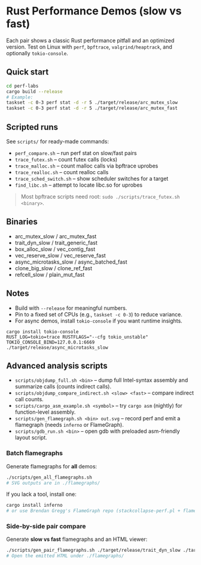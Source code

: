 # Rust Performance Demos (slow vs fast)

Each pair shows a classic Rust performance pitfall and an optimized version. 
Test on Linux with `perf`, `bpftrace`, `valgrind/heaptrack`, and optionally `tokio-console`.

## Quick start
```bash
cd perf-labs
cargo build --release
# Example:
taskset -c 0-3 perf stat -d -r 5 ./target/release/arc_mutex_slow
taskset -c 0-3 perf stat -d -r 5 ./target/release/arc_mutex_fast
```

## Scripted runs
See `scripts/` for ready-made commands:
- `perf_compare.sh` – run perf stat on slow/fast pairs
- `trace_futex.sh` – count futex calls (locks)
- `trace_malloc.sh` – count malloc calls via bpftrace uprobes
- `trace_realloc.sh` – count realloc calls
- `trace_sched_switch.sh` – show scheduler switches for a target
- `find_libc.sh` – attempt to locate libc.so for uprobes

> Most bpftrace scripts need root: `sudo ./scripts/trace_futex.sh <binary>`.

## Binaries
- arc_mutex_slow / arc_mutex_fast
- trait_dyn_slow / trait_generic_fast
- box_alloc_slow / vec_contig_fast
- vec_reserve_slow / vec_reserve_fast
- async_microtasks_slow / async_batched_fast
- clone_big_slow / clone_ref_fast
- refcell_slow / plain_mut_fast

## Notes
- Build with `--release` for meaningful numbers.
- Pin to a fixed set of CPUs (e.g., `taskset -c 0-3`) to reduce variance.
- For async demos, install `tokio-console` if you want runtime insights.
```
cargo install tokio-console
RUST_LOG=tokio=trace RUSTFLAGS="--cfg tokio_unstable" TOKIO_CONSOLE_BIND=127.0.0.1:6669 ./target/release/async_microtasks_slow
```

## Advanced analysis scripts

- `scripts/objdump_full.sh <bin>` – dump full Intel-syntax assembly and summarize calls (counts indirect calls).
- `scripts/objdump_compare_indirect.sh <slow> <fast>` – compare indirect call counts.
- `scripts/cargo_asm_example.sh <symbol>` – try `cargo asm` (nightly) for function-level assembly.
- `scripts/gen_flamegraph.sh <bin> out.svg` – record perf and emit a flamegraph (needs `inferno` or FlameGraph).
- `scripts/gdb_run.sh <bin>` – open gdb with preloaded asm-friendly layout script.


### Batch flamegraphs

Generate flamegraphs for **all** demos:
```bash
./scripts/gen_all_flamegraphs.sh
# SVG outputs are in ./flamegraphs/
```
If you lack a tool, install one:
```bash
cargo install inferno
# or use Brendan Gregg's FlameGraph repo (stackcollapse-perf.pl + flamegraph.pl)
```


### Side-by-side pair compare

Generate **slow vs fast** flamegraphs and an HTML viewer:
```bash
./scripts/gen_pair_flamegraphs.sh ./target/release/trait_dyn_slow ./target/release/trait_generic_fast
# Open the emitted HTML under ./flamegraphs/
```
